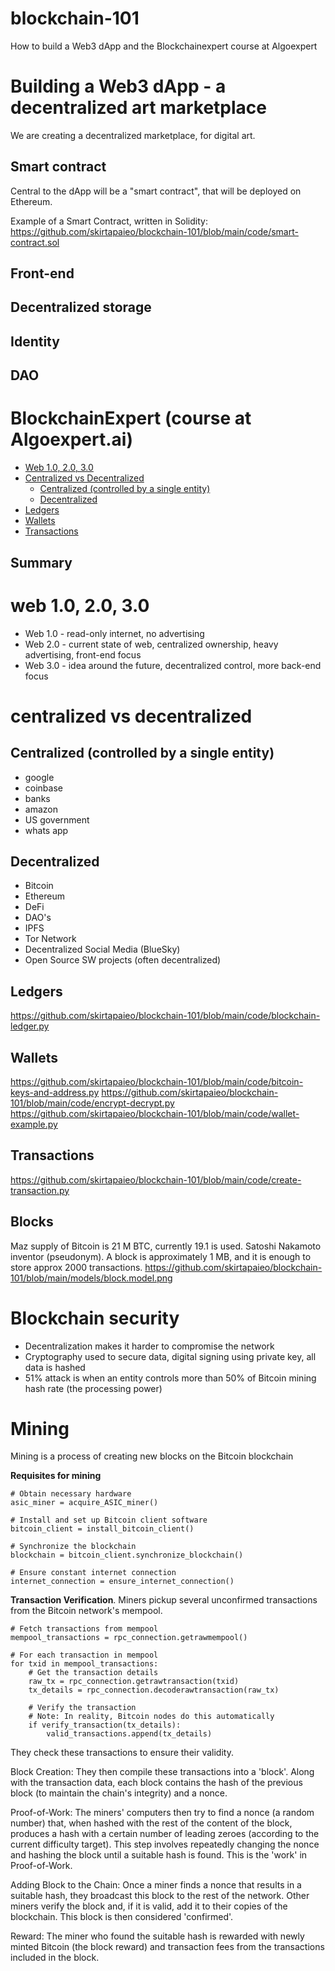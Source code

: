 # blockchain-101

How to build a Web3 dApp and the Blockchainexpert course at Algoexpert  

# Building a Web3 dApp - a decentralized art marketplace 

We are creating a decentralized marketplace, for digital art. 

## Smart contract 

Central to the dApp will be a "smart contract", that will be deployed on Ethereum. 

Example of a Smart Contract, written in Solidity: https://github.com/skirtapaieo/blockchain-101/blob/main/code/smart-contract.sol

## Front-end 

## Decentralized storage

## Identity 

## DAO 






# BlockchainExpert (course at Algoexpert.ai)

- [Web 1.0, 2.0, 3.0](#web-10-20-30)
- [Centralized vs Decentralized](#centralized-vs-decentralized)
  - [Centralized (controlled by a single entity)](#centralized-controlled-by-a-single-entity)
  - [Decentralized](#decentralized)
- [Ledgers](#ledgers)
- [Wallets](#wallets)
- [Transactions](#transactions) 

## Summary 

# web 1.0, 2.0, 3.0 

- Web 1.0 - read-only internet, no advertising 
- Web 2.0 - current state of web, centralized ownership, heavy advertising, front-end focus  
- Web 3.0 - idea around the future, decentralized control, more back-end focus

# centralized vs decentralized 

## Centralized (controlled by a single entity) 
- google 
- coinbase
- banks 
- amazon 
- US government 
- whats app 

## Decentralized
- Bitcoin 
- Ethereum 
- DeFi
- DAO's 
- IPFS
- Tor Network
- Decentralized Social Media (BlueSky)
- Open Source SW projects (often decentralized)

## Ledgers 

https://github.com/skirtapaieo/blockchain-101/blob/main/code/blockchain-ledger.py


## Wallets 

https://github.com/skirtapaieo/blockchain-101/blob/main/code/bitcoin-keys-and-address.py
https://github.com/skirtapaieo/blockchain-101/blob/main/code/encrypt-decrypt.py
https://github.com/skirtapaieo/blockchain-101/blob/main/code/wallet-example.py

## Transactions 

https://github.com/skirtapaieo/blockchain-101/blob/main/code/create-transaction.py

## Blocks 

Maz supply of Bitcoin is 21 M BTC, currently 19.1 is used. Satoshi Nakamoto inventor (pseudonym). A block is approximately 1 MB, and it is enough to store approx 2000 transactions. 
https://github.com/skirtapaieo/blockchain-101/blob/main/models/block.model.png

# Blockchain security 

- Decentralization makes it harder to compromise the network
- Cryptography used to secure data, digital signing using private key, all data is hashed
- 51% attack is when an entity controls more than 50% of Bitcoin mining hash rate (the processing power)

# Mining 

Mining is a process of creating new blocks on the Bitcoin blockchain

**Requisites for mining** 

```
# Obtain necessary hardware
asic_miner = acquire_ASIC_miner()

# Install and set up Bitcoin client software
bitcoin_client = install_bitcoin_client()

# Synchronize the blockchain
blockchain = bitcoin_client.synchronize_blockchain()

# Ensure constant internet connection
internet_connection = ensure_internet_connection()

```


**Transaction Verification**. Miners pickup several unconfirmed transactions from the Bitcoin network's mempool.
```
# Fetch transactions from mempool
mempool_transactions = rpc_connection.getrawmempool()

# For each transaction in mempool
for txid in mempool_transactions:
    # Get the transaction details
    raw_tx = rpc_connection.getrawtransaction(txid)
    tx_details = rpc_connection.decoderawtransaction(raw_tx)
    
    # Verify the transaction
    # Note: In reality, Bitcoin nodes do this automatically
    if verify_transaction(tx_details):
        valid_transactions.append(tx_details)

```

They check these transactions to ensure their validity.

Block Creation: They then compile these transactions into a 'block'. Along with the transaction data, each block contains the hash of the previous block (to maintain the chain's integrity) and a nonce.

Proof-of-Work: The miners' computers then try to find a nonce (a random number) that, when hashed with the rest of the content of the block, produces a hash with a certain number of leading zeroes (according to the current difficulty target). This step involves repeatedly changing the nonce and hashing the block until a suitable hash is found. This is the 'work' in Proof-of-Work.

Adding Block to the Chain: Once a miner finds a nonce that results in a suitable hash, they broadcast this block to the rest of the network. Other miners verify the block and, if it is valid, add it to their copies of the blockchain. This block is then considered 'confirmed'.

Reward: The miner who found the suitable hash is rewarded with newly minted Bitcoin (the block reward) and transaction fees from the transactions included in the block.

